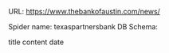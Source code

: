 URL: https://www.thebankofaustin.com/news/

Spider name: texaspartnersbank
DB Schema:

title
content
date